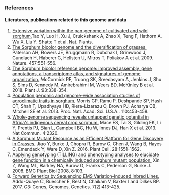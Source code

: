 ### References
#### Literatures, publications related to this genome and data
1. [Extensive variation within the pan-genome of cultivated and wild sorghum.](https://doi.org/10.1038/s41477-021-00925-x)Tao Y, Luo H, Xu J, Cruickshank A, Zhao X, Teng F, Hathorn A. Wu X. Liu Y. Shatte T et al. Nat. Plants.
2. [The Sorghum bicolor genome and the diversification of grasses.](http://doi.org/10.1038/nature07723) Paterson AH, Bowers JE, Bruggmann R, Dubchak I, Grimwood J, Gundlach H, Haberer G, Hellsten U, Mitros T, Poliakov A et al. 2009. Nature. 457:551-556.
3. [The Sorghum bicolor reference genome: improved assembly, gene annotations, a transcriptome atlas, and signatures of genome organization.](http://doi.org/10.1111/tpj.13781) McCormick RF, Truong SK, Sreedasyam A, Jenkins J, Shu S, Sims D, Kennedy M, Amirebrahimi M, Weers BD, McKinley B et al. 2018. Plant J. 93:338-354.
4. [Population genomic and genome-wide association studies of agroclimatic traits in sorghum.](http://doi.org/10.1073/pnas.1215985110) Morris GP, Ramu P, Deshpande SP, Hash CT, Shah T, Upadhyaya HD, Riera-Lizarazu O, Brown PJ, Acharya CB, Mitchell SE et al. 2013. Proc. Natl. Acad. Sci. U.S.A.. 110:453-458.
5. [Whole-genome sequencing reveals untapped genetic potential in Africa's indigenous cereal crop sorghum.](http://doi.org/10.1038/ncomms3320) Mace ES, Tai S, Gilding EK, Li Y, Prentis PJ, Bian L, Campbell BC, Hu W, Innes DJ, Han X et al. 2013. Nat Commun. 4:2320.
6. [A Sorghum Mutant Resource as an Efficient Platform for Gene Discovery in Grasses.](http://doi.org/10.1105/tpc.16.00373) Jiao Y, Burke J, Chopra R, Burow G, Chen J, Wang B, Hayes C, Emendack Y, Ware D, Xin Z. 2016. Plant Cell. 28:1551-1562.
7. [Applying genotyping (TILLING) and phenotyping analyses to elucidate gene function in a chemically induced sorghum mutant population.](http://doi.org/10.1186/1471-2229-8-103) Xin Z, Wang ML, Barkley NA, Burow G, Franks C, Pederson G, Burke J. 2008. BMC Plant Biol 2008, 8:103.
8. [Forward Genetics by Sequencing EMS Variation-Induced Inbred Lines.](http://doi.org/10.1534/g3.116.029660) Addo-Quaye C, Buescher E, Best N, Chaikam V, Baxter I and Dilkes BP. 2017. G3: Genes, Genomes, Genetics. 7(2):413-425.
